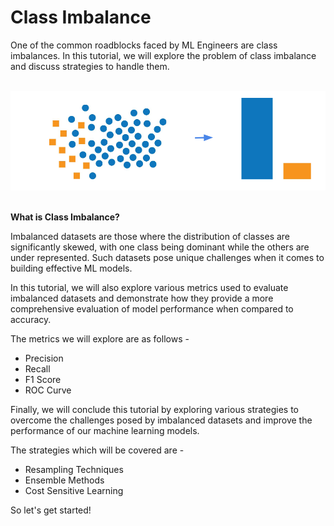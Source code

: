 # Class Imbalance

One of the common roadblocks faced by ML Engineers are class imbalances. In this tutorial, we will explore the problem of 
class imbalance and discuss strategies to handle them.

<br>
<center>
<img src="./Assets/class_imbalance.png" width="750">
</center>
<br>

__What is Class Imbalance?__


Imbalanced datasets are those where the distribution of classes are significantly skewed, with one class being dominant while the others are under represented. Such datasets pose unique challenges when it comes to building effective ML models.

In this tutorial, we will also explore various metrics used to evaluate imbalanced datasets and demonstrate how they provide a more comprehensive evaluation of model performance when compared to accuracy.

The metrics we will explore are as follows - 
- Precision
- Recall
- F1 Score
- ROC Curve

Finally, we will conclude this tutorial by exploring various strategies to overcome the challenges posed by imbalanced datasets and improve the performance of our machine learning models.

The strategies which will be covered are -
- Resampling Techniques
- Ensemble Methods
- Cost Sensitive Learning

So let's get started!